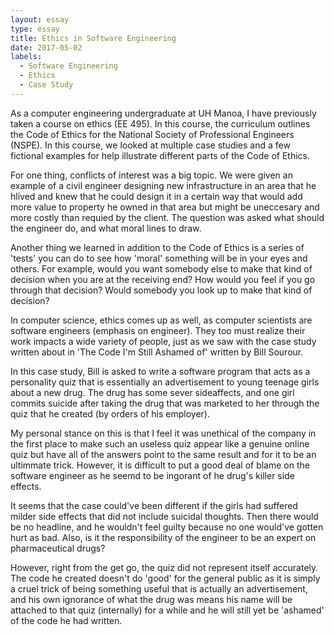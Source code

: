 ```yaml
---
layout: essay
type: essay
title: Ethics in Software Engineering
date: 2017-05-02
labels:
  - Software Engineering
  - Ethics
  - Case Study
---
```


As a computer engineering undergraduate at UH Manoa, I have previously taken a course on ethics (EE 495). In this course, the curriculum outlines the Code of Ethics for the National Society of Professional Engineers (NSPE). In this course, we looked at multiple case studies and a few fictional examples for help illustrate different parts of the Code of Ethics.

For one thing, conflicts of interest was a big topic. We were given an example of a civil engineer designing new infrastructure in an area that he hlived and knew that he could design it in a certain way that would add more value to property he owned in that area but might be uneccesary and more costly than requied by the client. The question was asked what should the engineer do, and what moral lines to draw.

Another thing we learned in addition to the Code of Ethics is a series of 'tests' you can do to see how 'moral' something will be in your eyes and others. For example, would you want somebody else to make that kind of decision when you are at the receiving end? How would you feel if you go through that decision? Would somebody you look up to make that kind of decision?

In computer science, ethics comes up as well, as computer scientists are software engineers (emphasis on engineer). They too must realize their work impacts a wide variety of people, just as we saw with the case study written about in 'The Code I'm Still Ashamed of' written by Bill Sourour.

In this case study, Bill is asked to write a software program that acts as a personality quiz that is essentially an advertisement to young teenage girls about a new drug. The drug has some sever sideaffects, and one girl commits suicide after taking the drug that was marketed to her through the quiz that he created (by orders of his employer).

My personal stance on this is that I feel it was unethical of the company in the first place to make such an useless quiz appear like a genuine online quiz but have all of the answers point to the same result and for it to be an ultimmate trick. However, it is difficult to put a good deal of blame on the software engineer as he seemd to be ingorant of he drug's killer side effects.

It seems that the case could've been different if the girls had suffered milder side effects that did not include suicidal thoughts. Then there would be no headline, and he wouldn't feel guilty because no one would've gotten hurt as bad. Also, is it the responsibility of the engineer to be an expert on pharmaceutical drugs?

However, right from the get go, the quiz did not represent itself accurately. The code he created doesn't do 'good' for the general public as it is simply a cruel trick of being something useful that is actually an advertisement, and his own ignorance of what the drug was means his name will be attached to that quiz (internally) for a while and he will still yet be 'ashamed' of the code he had written.
